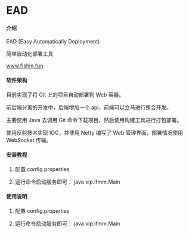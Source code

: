 # EAD

#### 介绍
EAD (Easy Automatically Deployment)

简单自动化部署工具

www.fishin.fun

#### 软件架构
目前实现了将 Git 上的项目自动部署到 Web 容器。

前后端分离的开发中，后端增加一个 api，前端可以立马进行整合开发。

主要使用 Java 去调用 Git 命令下载项目，然后使用构建工具进行打包部署。

使用反射技术实现 IOC，并使用 Netty 编写了 Web 管理界面，部署情况使用 WebSocket 传输。


#### 安装教程
1. 配置
config.properties

2. 运行命令启动服务即可：
java vip.ifmm.Main

#### 使用说明
1. 配置
config.properties

2. 运行命令启动服务即可：
java vip.ifmm.Main
